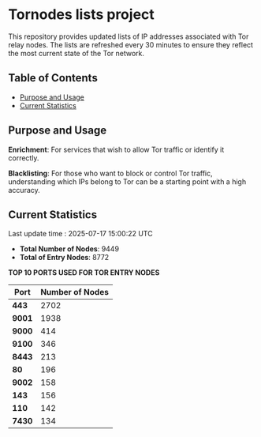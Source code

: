 # Tornodes lists project

This repository provides updated lists of IP addresses associated with Tor relay nodes. The lists are refreshed every 30 minutes to ensure they reflect the most current state of the Tor network.

## Table of Contents

- [Purpose and Usage](#purpose-and-usage)
- [Current Statistics](#current-statistics)


## Purpose and Usage

**Enrichment**: For services that wish to allow Tor traffic or identify it correctly.

**Blacklisting**: For those who want to block or control Tor traffic, understanding which IPs belong to Tor can be a starting point with a high accuracy.

## Current Statistics

Last update time : 2025-07-17 15:00:22 UTC

- **Total Number of Nodes**: 9449
- **Total of Entry Nodes**: 8772

**TOP 10 PORTS USED FOR TOR ENTRY NODES**

| **Port** | **Number of Nodes** |
|------|-----------------|
| **443**   | 2702  |
| **9001**   | 1938  |
| **9000**   | 414  |
| **9100**   | 346  |
| **8443**   | 213  |
| **80**   | 196  |
| **9002**   | 158  |
| **143**   | 156  |
| **110**   | 142  |
| **7430**   | 134  |

